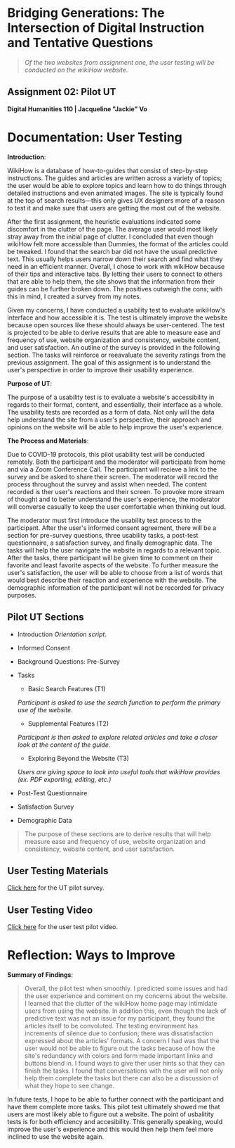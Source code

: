 # Bridging Generations: The Intersection of Digital Instruction and Tentative Questions

> *Of the two websites from assignment one, the user testing will be conducted on the wikiHow website.*
 
## Assignment 02: Pilot UT ##
__Digital Humanities 110 | Jacqueline "Jackie" Vo__

# Documentation: User Testing #

**Introduction**: 

WikiHow is a database of how-to-guides that consist of step-by-step instructions. The guides and articles are written across a variety of topics; the user would be able to explore topics and learn how to do things through detailed instructions and even animated images. The site is typically found at the top of search results—this only gives UX designers more of a reason to test it and make sure that users are getting the most out of the website. 

After the first assignment, the heuristic evaluations indicated some discomfort in the clutter of the page. The average user would most likely stray away from the initial page of clutter. I concluded that even though wikiHow felt more accessible than Dummies, the format of the articles could be tweaked. I found that the search bar did not have the usual predictive text. This usually helps users narrow down their search and find what they need in an efficient manner. Overall, I chose to work with wikiHow because of their tips and interactive tabs. By letting their users to connect to others that are able to help them, the site shows that the information from their guides can be further broken down. The positives outweigh the cons; with this in mind, I created a survey from my notes.

Given my concerns, I have conducted a usability test to evaluate wikiHow's interface and how accessible it is. The test is ultimately improve the website because open sources like these should always be user-centered. The test is projected to be able to derive results that are able to measure ease and frequency of use, website organization and consistency, website content, and user satisfaction. An outline of the survey is provided in the following section. The tasks will reinforce or reeavaluate the severity ratings from the previous assignment. The goal of this assignment is to understand the user's perspective in order to improve their usability experience. 

**Purpose of UT**: 

The purpose of a usability test is to evaluate a website's accessibility in regards to their format, content, and essentially, their interface as a whole. The usability tests are recorded as a form of data. Not only will the data help understand the site from a user's perspective, their approach and opinions on the website will be able to help improve the user's experience. 

**The Process and Materials**:

Due to COVID-19 protocols, this pilot usability test will be conducted remotely. Both the participant and the moderator will participate from home and via a Zoom Conference Call. The participant will recieve a link to the survey and be asked to share their screen. The moderator will record the process throughout the survey and assist when needed. The content recorded is ther user's reactions and their screen. To provoke more stream of thought and to better understand the user's experience, the moderator will converse casually to keep the user comfortable when thinking out loud.

The moderator must first introduce the usability test process to the participant. After the user's informed consent agreement, there will be a section for pre-survey questions, three usability tasks, a post-test questionnaire, a satisfaction survey, and finally demographic data. The tasks will help the user navigate the website in regards to a relevant topic. After the tasks, there participant will be given time to comment on their favorite and least favorite aspects of the website. To further measure the user's satisfaction, the user will be able to choose from a list of words that would best describe their reaction and experience with the website. The demographic information of the participant will not be recorded for privacy purposes.

## Pilot UT Sections ##

* Introduction *Orientation script*.
* Informed Consent
* Background Questions: Pre-Survey
* Tasks
  * Basic Search Features (T1)

  *Participant is asked to use the search function to perform the primary use of the website.*
  
  * Supplemental Features (T2)

  *Participant is then asked to explore related articles and take a closer look at the content of the guide.*
  
  * Exploring Beyond the Website (T3)

  *Users are giving space to look into useful tools that wikiHow provides (ex. PDF exporting, editing, etc.)*
  
* Post-Test Questionnaire 
* Satisfaction Survey
* Demographic Data

> The purpose of these sections are to derive results that will help measure ease and frequency of use, website organization and consistency, website content, and user satisfaction.

## User Testing Materials ##

[Click here](https://forms.gle/EURnt27q63tjCQHZA) for the UT pilot survey.

## User Testing Video ##

[Click here](https://drive.google.com/file/d/1s5oI9HVBhYadpvylVcX8GzZwMlaPg1me/view?usp=sharing) for the user test pilot video.

# Reflection: Ways to Improve #
**Summary of Findings**:

> Overall, the pilot test when smoothly. I predicted some issues and had the user experience and comment on my concerns about the website. I learned that the clutter of the wikiHow home page may intimidate users from using the website. In addition this, even though the lack of predictive text was not an issue for my participant, they found the articles itself to be convoluted. The testing environment has increments of silence due to confusion; there was dissatisfaction expressed about the articles' formats. A concern I had was that the user would not be able to figure out the tasks because of how the site's redundancy with colors and form made important links and buttons blend in. I found ways to give ther user hints so that they can finish the tasks. I found that conversations with the user will not only help them complete the tasks but there can also be a discussion of what they hope to see change. 

In future tests, I hope to be able to further connect with the participant and have them complete more tasks. This pilot test ultimately showed me that users are most likely able to figure out a website. The point of usbalitity tests is for both efficiency and accesibility. This generally speaking, would improve the user's experience and this would then help them feel more inclined to use the website again.

